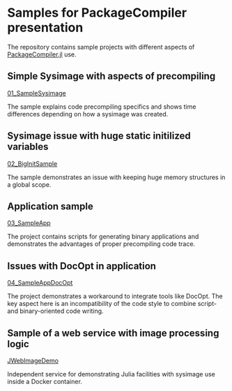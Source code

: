 # Samples for PackageCompiler presentation
The repository contains sample projects with different aspects of [PackageCompiler.jl](https://github.com/JuliaLang/PackageCompiler.jl) use.

## Simple Sysimage with aspects of precompiling
[01_SampleSysimage](./01_SampleSysimage)

The sample explains code precompiling specifics and shows time differences depending on how a sysimage was created.

## Sysimage issue with huge static initilized variables
[02_BigInitSample](./02_BigInitSample)

The sample demonstrates an issue with keeping huge memory structures in a global scope.

## Application sample
[03_SampleApp](./03_SampleApp)

The project contains scripts for generating binary applications and demonstrates the advantages of proper precompiling code trace.

## Issues with DocOpt in application
[04_SampleAppDocOpt](./04_SampleAppDocOpt)

The project demonstrates a workaround to integrate tools like DocOpt. The key aspect here is an incompatibility of the code style to combine script- and binary-oriented code writing.

## Sample of a web service with image processing logic
[JWebImageDemo](https://github.com/rssdev10/JWebImageDemo.jl)

Independent service for demonstrating Julia facilities with sysimage use inside a Docker container.
